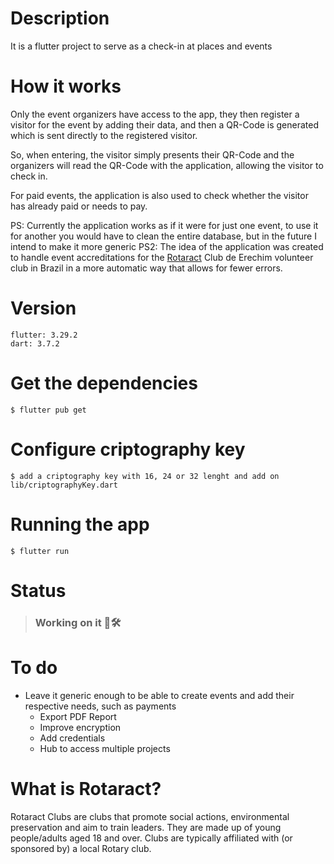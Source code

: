 # Description
It is a flutter project to serve as a check-in at places and events

# How it works
Only the event organizers have access to the app, they then register a visitor for the event by adding their data, and then a QR-Code is generated which is sent directly to the registered visitor.

So, when entering, the visitor simply presents their QR-Code and the organizers will read the QR-Code with the application, allowing the visitor to check in.

For paid events, the application is also used to check whether the visitor has already paid or needs to pay.

PS: Currently the application works as if it were for just one event, to use it for another you would have to clean the entire database, but in the future I intend to make it more generic
PS2: The idea of ​​the application was created to handle event accreditations for the [Rotaract](https://www.rotary.org/en/get-involved/rotaract-clubs) Club de Erechim volunteer club in Brazil in a more automatic way that allows for fewer errors.

# Version
```
flutter: 3.29.2
dart: 3.7.2
```

# Get the dependencies
```
$ flutter pub get
```

# Configure criptography key
```
$ add a criptography key with 16, 24 or 32 lenght and add on lib/criptographyKey.dart
```


# Running the app
```
$ flutter run
```

# Status
> ### Working on it 💪🛠️

# To do
- Leave it generic enough to be able to create events and add their respective needs, such as payments
  - Export PDF Report
  - Improve encryption
  - Add credentials
  - Hub to access multiple projects

# What is Rotaract?
Rotaract Clubs are clubs that promote social actions, environmental preservation and aim to train leaders. They are made up of young people/adults aged 18 and over. Clubs are typically affiliated with (or sponsored by) a local Rotary club.
